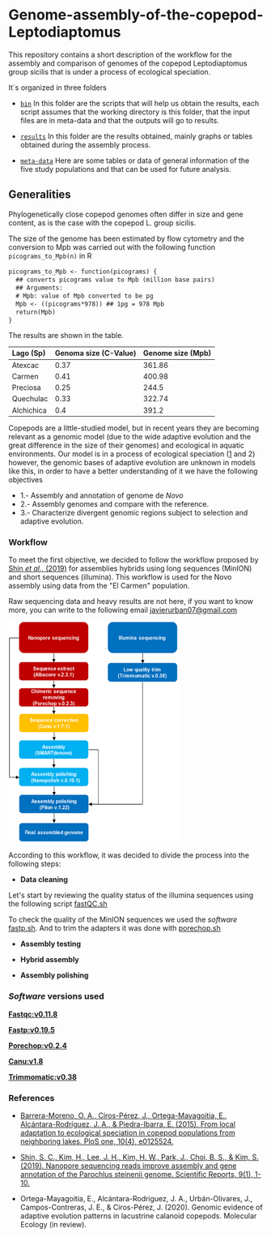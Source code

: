 # Genome-assembly-of-the-copepod-Leptodiaptomus
This repository contains a short description of the workflow for the assembly and comparison of genomes of the copepod Leptodiaptomus group sicilis that is under a process of ecological speciation.

It´s organized in three folders

+ [`bin`](https://github.com/JavierUrban/Genome-assembly-of-the-copepod-Leptodiaptomus/tree/main/bin) In this folder are the scripts that will help us obtain the results, each script assumes that the working directory is this folder, that the input files are in meta-data and that the outputs will go to results.

+ [`results`](https://github.com/JavierUrban/Genome-assembly-of-the-copepod-Leptodiaptomus/tree/main/results) In this folder are the results obtained, mainly graphs or tables obtained during the assembly process.

+ [`meta-data`](https://github.com/JavierUrban/Genome-assembly-of-the-copepod-Leptodiaptomus/tree/main/meta-data) Here are some tables or data of general information of the five study populations and that can be used for future analysis. 


## Generalities
 
Phylogenetically close copepod genomes often differ in size and gene content, as is the case with the copepod L. group sicilis. 

The size of the genome has been estimated by flow cytometry and the conversion to Mpb was carried out with the following function  ``picograms_to_Mpb(n)`` in R 

```
picograms_to_Mpb <- function(picograms) {
  ## converts picograms value to Mpb (million base pairs)
  ## Arguments:
  # Mpb: value of Mpb converted to be pg
  Mpb <- ((picograms*978)) ## 1pg = 978 Mpb
  return(Mpb)
}
```
The results are shown in the table.

| **Lago (Sp)**|**Genoma size (C-Value)**|**Genome size (Mpb)**|
|:----------|:----------   |:----------|
| Atexcac   | 0.37  | 361.86   |
| Carmen    | 0.41  | 400.98   |
| Preciosa  | 0.25  | 244.5    |
| Quechulac | 0.33  | 322.74   |
| Alchichica| 0.4   | 391.2    |

Copepods are a little-studied model, but in recent years they are becoming relevant as a genomic model (due to the wide adaptive evolution and the great difference in the size of their genomes) and ecological in aquatic environments. Our model is in a process of ecological speciation ([1](https://journals.plos.org/plosone/article?id=10.1371/journal.pone.0125524) and 2) however, the genomic bases of adaptive evolution are unknown in models like this, in order to have a better understanding of it we have the following objectives

   + 1.- Assembly and annotation of genome de *Novo*
   + 2.- Assembly genomes and compare with the reference.
   + 3.- Characterize divergent genomic regions subject to selection and adaptive evolution.


### Workflow

To meet the first objective, we decided to follow the workflow proposed by [Shin *et al.,* (2019)](https://www.nature.com/articles/s41598-019-41549-8) for assemblies hybrids using long sequences (MinION) and short sequences (illumina). This workflow is used for the Novo assembly using data from the "El Carmen" population.

Raw sequencing data and heavy results are not here, if you want to know more, you can write to the following email [javierurban07@gmail.com](javierurban07@gmail.com)

![Workflow](https://github.com/JavierUrban/Genome-assembly-of-the-copepod-Leptodiaptomus/blob/main/workflow.png)

According to this workflow, it was decided to divide the process into the following steps:

+ **Data cleaning**

Let's start by reviewing the quality status of the illumina sequences using the following script [fastQC.sh](https://github.com/JavierUrban/Genome-assembly-of-the-copepod-Leptodiaptomus/blob/main/bin/fastQC.sh)

To check the quality of the MinION sequences we used the *software* [fastp.sh](https://github.com/JavierUrban/Genome-assembly-of-the-copepod-Leptodiaptomus/blob/main/bin/fastp.sh). And to trim the adapters it was done with [porechop.sh](https://github.com/JavierUrban/Genome-assembly-of-the-copepod-Leptodiaptomus/blob/main/bin/porechop.sh)


+ **Assembly testing**

+ **Hybrid assembly**

+ **Assembly polishing**


### *Software* versions used 
[**Fastqc:v0.11.8**](https://hub.docker.com/layers/biocontainers/fastqc/v0.11.8dfsg-2-deb_cv1/images/sha256-9d41ec0bc4f413abe9e5290c91e3edfaa215fc47e8e11df18691cfa870df6d91?context=explore)

[**Fastp:v0.19.5**](https://github.com/OpenGene/fastp)

[**Porechop:v0.2.4**](https://github.com/rrwick/Porechop)

[**Canu:v1.8**](https://hub.docker.com/r/biocontainers/canu/tags)

[**Trimmomatic:v0.38**](https://hub.docker.com/r/davelabhub/trimmomatic/tags)

### References 

+ [Barrera-Moreno, O. A., Ciros-Pérez, J., Ortega-Mayagoitia, E., Alcántara-Rodríguez, J. A., & Piedra-Ibarra, E. (2015). From local adaptation to ecological speciation in copepod populations from neighboring lakes. PloS one, 10(4), e0125524.](https://journals.plos.org/plosone/article?id=10.1371/journal.pone.0125524)

* [Shin, S. C., Kim, H., Lee, J. H., Kim, H. W., Park, J., Choi, B. S., & Kim, S. (2019). Nanopore sequencing reads improve assembly and gene annotation of the Parochlus steinenii genome. Scientific Reports, 9(1), 1-10.](https://www.nature.com/articles/s41598-019-41549-8)

+ Ortega-Mayagoitia, E., Alcántara-Rodriguez, J. A., Urbán-Olivares, J., Campos-Contreras, J. E., & Ciros-Pérez, J. (2020). Genomic evidence of adaptive evolution patterns in lacustrine calanoid copepods. Molecular Ecology (in review).

